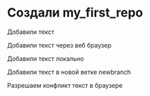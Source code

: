 # Создали my_first_repo

Добавили текст

Добавили текст через веб браузер


Добавили текст локально

Добавили текст в новой ветке newbranch

Разрешаем конфликт текст в браузере
